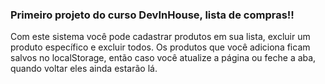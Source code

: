 <h3>Primeiro projeto do curso DevInHouse, lista de compras!!</h3>
Com este sistema você pode cadastrar produtos em sua lista, excluir um produto específico e excluir todos.
Os produtos que você adiciona ficam salvos no localStorage, então caso você atualize a página ou feche a aba, quando voltar eles ainda estarão lá.

